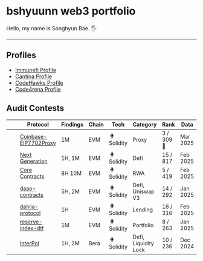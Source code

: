# bshyuunn web3 portfolio
Hello, my name is Songhyun Bae. 🖐️


---

## Profiles
- [Immunefi Profile](https://immunefi.com/profile/hyuunn/)
- [Cantina Profile](https://cantina.xyz/u/songhyun)
- [CodeHawks Profile](https://profiles.cyfrin.io/u/bshyuunn)
- [Code4rena Profile](https://code4rena.com/@hyuunn)

## Audit Contests
|  | Protocol | Findings | Chain | Tech | Category | Rank | Data |
| --- | --- | --- | --- | --- | --- | --- | --- |
| [<img src="./images/cantina.ico" width=15 height=15>](https://cantina.xyz/) | [Coinbase-EIP7702Proxy](https://cantina.xyz/competitions/b0a948cd-c861-4807-b36e-d680d82598bf) | 1M | EVM | <img src="./images/solidity.ico" width=15 height=15> Solidity | Proxy | 3 / 309 🥉 | Mar 2025 |
| [<img src="./images/code4rena.ico" width=15 height=15>](https://code4rena.com/) | [Next Generation](https://code4rena.com/audits/2025-01-next-generation) | 1H, 1M | EVM | <img src="./images/solidity.ico" width=15 height=15> Solidity | Defi | 15 / 817 | Feb 2025 |
| [<img src="./images/codehawks.ico" width=15 height=15>](https://codehawks.cyfrin.io/) | [Core Contracts](https://codehawks.cyfrin.io/c/2025-02-raac) | 8H 10M | EVM | <img src="./images/solidity.ico" width=15 height=15> Solidity | RWA | 5 / 419 | Feb 2025 |
| [<img src="./images/cantina.ico" width=15 height=15>](https://cantina.xyz/) | [daao-contracts](https://cantina.xyz/competitions/bd43bdd1-bc7f-473b-96c0-d35d37f3db33) | 5H, 2M | EVM | <img src="./images/solidity.ico" width=15 height=15> Solidity | Defi, Uniswap V3 | 14 / 292 | Jan 2025 |
| [<img src="./images/cantina.ico" width=15 height=15>](https://cantina.xyz/) | [dahlia-protocol](https://cantina.xyz/competitions/691ce303-f137-437a-bf34-aef87dfe983b) | 1H | EVM | <img src="./images/solidity.ico" width=15 height=15> Solidity | Lending | 18 / 316 | Feb 2025 |
| [<img src="./images/cantina.ico" width=15 height=15>](https://cantina.xyz/) | [reserve-index-dtf](https://cantina.xyz/competitions/9dfca0bc-a7bf-482e-a3df-4eb861f55c4f) | 1M | EVM | <img src="./images/solidity.ico" width=15 height=15> Solidity | Portfolio | 8 / 263 | Jan 2025 |
| [<img src="./images/cantina.ico" width=15 height=15>](https://cantina.xyz/) | [InterPol](https://cantina.xyz/competitions/55023131-27df-44e4-af46-bec298d0fa8e) | 1H, 2M | Bera | <img src="./images/solidity.ico" width=15 height=15> Solidity | Defi, Liquidity Lock | 10 / 236 | Dec 2024 |
